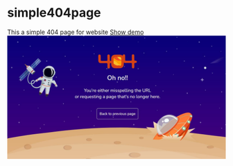# simple404page
This a simple 404 page for website
<a href="https://truesolusi.blogspot.com">Show demo</a></br>
  <img
    src="https://github.com/setiawanclan23/simple404page/blob/ed74cc7a24374adada082a0d9181fcf860d4d54c/photo1686314088.jpeg"
  />

